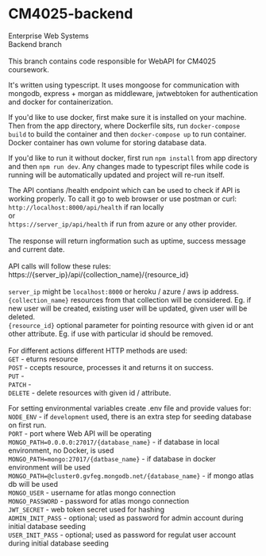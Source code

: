 # CM4025-backend
Enterprise Web Systems \
Backend branch \
\
This branch contains code responsible for WebAPI for CM4025 coursework.

It's written using typescript. It uses mongoose for communication with mongodb, express + morgan as middleware, jwtwebtoken for authentication and docker for containerization.

If you'd like to use docker, first make sure it is installed on your machine. Then from the app directory, where Dockerfile sits, run ```docker-compose build``` to build the container and then ```docker-compose up``` to run container. Docker container has own volume for storing database data.

If you'd like to run it without docker, first run ```npm install``` from app directory and then ```npm run dev```. Any changes made to typescript files while code is running will be automatically updated and project will re-run itself.

The API contians /health endpoint which can be used to check if API is working properly. To call it go to web browser or use postman or curl: \
```http://localhost:8000/api/health``` if ran locally \
or \
```https://server_ip/api/health``` if run from azure or any other provider. \
\
The response will return ingformation such as uptime, success message and current date. \
\
API calls will follow these rules: \
https://{server_ip}/api/{collection_name}/{resource_id} \
\
```server_ip``` might be ```localhost:8000``` or heroku / azure / aws ip address. \
```{collection_name}``` resources from that collection will be considered. Eg. if new user will be created, existing user will be updated, given user will be deleted. \
```{resource_id}``` optional parameter for pointing resource with given id or ant other attribute. Eg. if use with particular id should be removed. \
 \
For different actions different HTTP methods are used: \
```GET``` - eturns resource \
```POST``` - ccepts resource, processes it and returns it on success. \
```PUT``` - \
```PATCH``` - \
```DELETE``` - delete resources with given id / attribute.

For setting environmental variables create .env file and provide values for: \
```NODE_ENV``` - if ```development``` used, there is an extra step for seeding database on first run. \
```PORT``` - port where Web API will be operating \
```MONGO_PATH=0.0.0.0:27017/{database_name}``` - if database in local environment, no Docker, is used \
```MONGO_PATH=mongo:27017/{datbase_name}``` - if database in docker environment will be used \
```MONGO_PATH=@cluster0.gvfeg.mongodb.net/{database_name}``` - if mongo atlas db will be used \
```MONGO_USER``` - username for atlas mongo connection \
```MONGO_PASSWORD``` - password for atlas mongo connection \
```JWT_SECRET``` - web token secret used for hashing \
```ADMIN_INIT_PASS``` - optional; used as password for admin account during initial database seeding \
```USER_INIT_PASS``` - optional; used as password for regulat user account during initial database seeding
